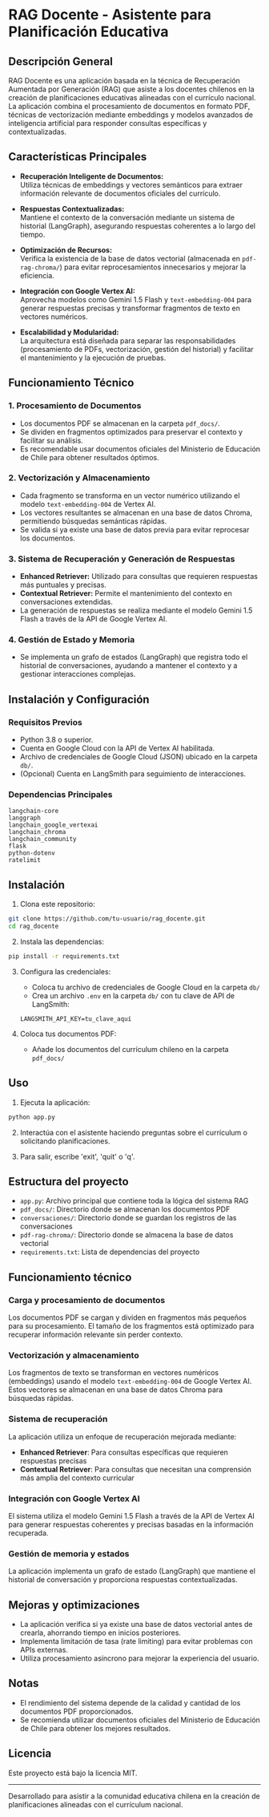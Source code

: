 # RAG Docente - Asistente para Planificación Educativa

## Descripción General
RAG Docente es una aplicación basada en la técnica de Recuperación Aumentada por Generación (RAG) que asiste a los docentes chilenos en la creación de planificaciones educativas alineadas con el currículo nacional. La aplicación combina el procesamiento de documentos en formato PDF, técnicas de vectorización mediante embeddings y modelos avanzados de inteligencia artificial para responder consultas específicas y contextualizadas.

## Características Principales
- **Recuperación Inteligente de Documentos:**  
  Utiliza técnicas de embeddings y vectores semánticos para extraer información relevante de documentos oficiales del currículo.
  
- **Respuestas Contextualizadas:**  
  Mantiene el contexto de la conversación mediante un sistema de historial (LangGraph), asegurando respuestas coherentes a lo largo del tiempo.
  
- **Optimización de Recursos:**  
  Verifica la existencia de la base de datos vectorial (almacenada en `pdf-rag-chroma/`) para evitar reprocesamientos innecesarios y mejorar la eficiencia.
  
- **Integración con Google Vertex AI:**  
  Aprovecha modelos como Gemini 1.5 Flash y `text-embedding-004` para generar respuestas precisas y transformar fragmentos de texto en vectores numéricos.

- **Escalabilidad y Modularidad:**  
  La arquitectura está diseñada para separar las responsabilidades (procesamiento de PDFs, vectorización, gestión del historial) y facilitar el mantenimiento y la ejecución de pruebas.

## Funcionamiento Técnico
### 1. Procesamiento de Documentos
- Los documentos PDF se almacenan en la carpeta `pdf_docs/`.
- Se dividen en fragmentos optimizados para preservar el contexto y facilitar su análisis.
- Es recomendable usar documentos oficiales del Ministerio de Educación de Chile para obtener resultados óptimos.

### 2. Vectorización y Almacenamiento
- Cada fragmento se transforma en un vector numérico utilizando el modelo `text-embedding-004` de Vertex AI.
- Los vectores resultantes se almacenan en una base de datos Chroma, permitiendo búsquedas semánticas rápidas.
- Se valida si ya existe una base de datos previa para evitar reprocesar los documentos.

### 3. Sistema de Recuperación y Generación de Respuestas
- **Enhanced Retriever:** Utilizado para consultas que requieren respuestas más puntuales y precisas.
- **Contextual Retriever:** Permite el mantenimiento del contexto en conversaciones extendidas.
- La generación de respuestas se realiza mediante el modelo Gemini 1.5 Flash a través de la API de Google Vertex AI.

### 4. Gestión de Estado y Memoria
- Se implementa un grafo de estados (LangGraph) que registra todo el historial de conversaciones, ayudando a mantener el contexto y a gestionar interacciones complejas.

## Instalación y Configuración
### Requisitos Previos
- Python 3.8 o superior.
- Cuenta en Google Cloud con la API de Vertex AI habilitada.
- Archivo de credenciales de Google Cloud (JSON) ubicado en la carpeta `db/`.
- (Opcional) Cuenta en LangSmith para seguimiento de interacciones.

### Dependencias Principales
```
langchain-core
langgraph
langchain_google_vertexai
langchain_chroma
langchain_community
flask
python-dotenv
ratelimit
```

## Instalación

1. Clona este repositorio:
```bash
git clone https://github.com/tu-usuario/rag_docente.git
cd rag_docente
```

2. Instala las dependencias:
```bash
pip install -r requirements.txt
```

3. Configura las credenciales:
   - Coloca tu archivo de credenciales de Google Cloud en la carpeta `db/`
   - Crea un archivo `.env` en la carpeta `db/` con tu clave de API de LangSmith:
   ```
   LANGSMITH_API_KEY=tu_clave_aquí
   ```

4. Coloca tus documentos PDF:
   - Añade los documentos del currículum chileno en la carpeta `pdf_docs/`

## Uso

1. Ejecuta la aplicación:
```bash
python app.py
```

2. Interactúa con el asistente haciendo preguntas sobre el currículum o solicitando planificaciones.

3. Para salir, escribe 'exit', 'quit' o 'q'.

## Estructura del proyecto
- `app.py`: Archivo principal que contiene toda la lógica del sistema RAG
- `pdf_docs/`: Directorio donde se almacenan los documentos PDF
- `conversaciones/`: Directorio donde se guardan los registros de las conversaciones
- `pdf-rag-chroma/`: Directorio donde se almacena la base de datos vectorial
- `requirements.txt`: Lista de dependencias del proyecto

## Funcionamiento técnico

### Carga y procesamiento de documentos
Los documentos PDF se cargan y dividen en fragmentos más pequeños para su procesamiento. El tamaño de los fragmentos está optimizado para recuperar información relevante sin perder contexto.

### Vectorización y almacenamiento
Los fragmentos de texto se transforman en vectores numéricos (embeddings) usando el modelo `text-embedding-004` de Google Vertex AI. Estos vectores se almacenan en una base de datos Chroma para búsquedas rápidas.

### Sistema de recuperación
La aplicación utiliza un enfoque de recuperación mejorada mediante:
- **Enhanced Retriever**: Para consultas específicas que requieren respuestas precisas
- **Contextual Retriever**: Para consultas que necesitan una comprensión más amplia del contexto curricular

### Integración con Google Vertex AI
El sistema utiliza el modelo Gemini 1.5 Flash a través de la API de Vertex AI para generar respuestas coherentes y precisas basadas en la información recuperada.

### Gestión de memoria y estados
La aplicación implementa un grafo de estado (LangGraph) que mantiene el historial de conversación y proporciona respuestas contextualizadas.

## Mejoras y optimizaciones
- La aplicación verifica si ya existe una base de datos vectorial antes de crearla, ahorrando tiempo en inicios posteriores.
- Implementa limitación de tasa (rate limiting) para evitar problemas con APIs externas.
- Utiliza procesamiento asíncrono para mejorar la experiencia del usuario.

## Notas
- El rendimiento del sistema depende de la calidad y cantidad de los documentos PDF proporcionados.
- Se recomienda utilizar documentos oficiales del Ministerio de Educación de Chile para obtener los mejores resultados.

## Licencia
Este proyecto está bajo la licencia MIT. 

---

Desarrollado para asistir a la comunidad educativa chilena en la creación de planificaciones alineadas con el currículum nacional. 